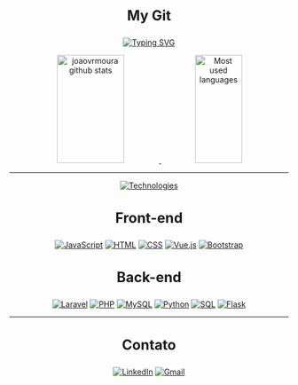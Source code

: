 
<div align="center" dir="auto">
<h3 style="font-size:25px;">My Git</h3>
<p dir="auto"><a href="https://git.io/typing-svg" rel="nofollow"><img src="https://readme-typing-svg.herokuapp.com?font=Fira+Code&pause=1000&color=EB6F92&repeat=false&width=435&lines=Hello%2C+my+name+is+João+victor;I'm+a+frontend+and+backend+developer" alt="Typing SVG"></a></p>
</div>
</a></p>
</div>


<div align="center" dir="auto">  
  <a target="_blank" rel="noopener noreferrer nofollow" href="https://github-readme-stats.vercel.app/api?username=joaovrmoura&show_icons=true&count_private=true&hide_border=true&title_color=00bfbf&icon_color=eb6f92&text_color=c9d1d9&bg_color=0d1117">
    <img width="49%" height="195px" src="https://github-readme-stats.vercel.app/api?username=joaovrmoura&show_icons=true&count_private=true&hide_border=true&title_color=00bfbf&icon_color=eb6f92&text_color=c9d1d9&bg_color=0d1117" alt="joaovrmoura github stats">
  </a> 
  <a target="_blank" rel="noopener noreferrer nofollow" href="https://github-readme-stats.vercel.app/api/top-langs/?username=joaovrmoura&layout=compact&count_private=true&hide_border=true&title_color=00bfbf&text_color=00bfbf&bg_color=0d1117">
    <img width="41%" height="195px" src="https://github-readme-stats.vercel.app/api/top-langs/?username=joaovrmoura&layout=compact&count_private=true&hide_border=true&title_color=00bfbf&text_color=00bfbf&bg_color=0d1117" alt="Most used languages">
  </a>
</div>
<hr>

 
<div align="center" dir="auto">
  <p dir="auto">
    <a href="https://git.io/typing-svg" rel="nofollow">
      <img src="https://readme-typing-svg.herokuapp.com?font=Fira+Code&size=26&pause=1000&color=EB6F92&center=true&vCenter=true&repeat=false&width=435&lines=Technologies!" 
      alt="Technologies">
    </a>
  </p>

  <div style="flex: 1; text-align: center;">
    <h3 style="font-size:25px;">Front-end</h3>
    <a href="#"><img src="https://img.shields.io/badge/JavaScript-F7DF1E?style=for-the-badge&logo=javascript&logoColor=black" alt="JavaScript"></a>
    <a href="#"><img src="https://img.shields.io/badge/HTML-E34F26?style=for-the-badge&logo=html5&logoColor=white" alt="HTML"></a>
    <a href="#"><img src="https://img.shields.io/badge/CSS-1572B6?style=for-the-badge&logo=css3&logoColor=white" alt="CSS"></a>
    <a href="#"><img src="https://img.shields.io/badge/Vue.js-4FC08D?style=for-the-badge&logo=vue.js&logoColor=white" alt="Vue.js"></a>
    <a href="#"><img src="https://img.shields.io/badge/Bootstrap-7952B3?style=for-the-badge&logo=bootstrap&logoColor=white" alt="Bootstrap"></a>

  <div style="flex: 1; text-align: center;">
    <h3 style="font-size:25px;">Back-end</h3>
    <a href="#"><img src="https://img.shields.io/badge/Laravel-FF2D20?style=for-the-badge&logo=laravel&logoColor=white" alt="Laravel"></a>
    <a href="#"><img src="https://img.shields.io/badge/PHP-777BB4?style=for-the-badge&logo=php&logoColor=white" alt="PHP"></a>
    <a href="#"><img src="https://img.shields.io/badge/MySQL-4479A1?style=for-the-badge&logo=mysql&logoColor=white" alt="MySQL"></a>
    <a href="#"><img src="https://img.shields.io/badge/Python-3776AB?style=for-the-badge&logo=python&logoColor=white" alt="Python"></a>
    <a href="#"><img src="https://img.shields.io/badge/SQL-003B57?style=for-the-badge&logo=microsoft-sql-server&logoColor=white" alt="SQL"></a>
    <a href="#"><img src="https://img.shields.io/badge/Flask-000000?style=for-the-badge&logo=flask&logoColor=white" alt="Flask"></a>
  </div>
</div>

  <hr>
<h3 style="font-size:25px;">Contato</h3>

[![LinkedIn](https://img.shields.io/badge/LinkedIn-fff?style=for-the-badge&logo=linkedIn&logoColor=blue)](https://www.linkedin.com/in/joão-victor-rodrigues-b89b47244/)
[![Gmail](https://img.shields.io/badge/Gmail-fff?style=for-the-badge&logo=gmail&logoColor=red)](mailto:joaovrmoura4@gmail.com)




